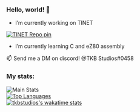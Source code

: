 ### Hello, world! 👋

-  I’m currently working on TINET  

[![TINET Repo pin](https://github-readme-stats.vercel.app/api/pin/?username=tkbstudios&repo=tinet-calc&show_icons=true&title_color=2e80ae&text_color=ffffff&bg_color=000000&cache_seconds=30&locale=en)](https://github-readme-stats.vercel.app/api/pin/?username=tkbstudios&repo=tinet-calc)
-  I’m currently learning C and eZ80 assembly  

📫 Send me a DM on discord! @TKB Studios#0458  

### My stats:
![Main Stats](https://github-readme-stats.vercel.app/api?username=tkbstudios&show_icons=true&title_color=2e80ae&text_color=ffffff&bg_color=000000&cache_seconds=30&locale=en)  
[![Top Languages](https://github-readme-stats.vercel.app/api/top-langs/?username=tkbstudios&show_icons=true&title_color=2e80ae&text_color=ffffff&bg_color=000000&cache_seconds=30&locale=en)](https://github.com/tkbstudios/tkbstudios)  
[![tkbstudios's wakatime stats](https://github-readme-stats.vercel.app/api/wakatime?username=tkbstudios)](https://github.com/tkbstudios/tkbstudios)  
